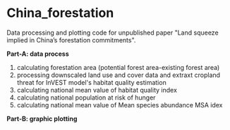 # China_forestation
Data processing and plotting code for unpublished paper "Land squeeze implied in China’s forestation commitments".

**Part-A: data process**
1. calculating forestation area (potential forest area-existing forest area)
2. processing downscaled land use and cover data and extraxt cropland threat for InVEST model's habitat quality estimation
3. calculating national mean value of habitat quality index 
4. calculating national population at risk of hunger
5. calculating national mean value of Mean species abundance MSA idex

**Part-B: graphic plotting**
